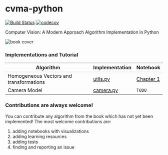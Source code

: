 # cvma-python
[![Build Status](https://travis-ci.com/tirthasheshpatel/cvma-python.svg?branch=master)](https://travis-ci.com/tirthasheshpatel/cvma-python)
[![codecov](https://codecov.io/gh/tirthasheshpatel/cvma-python/branch/master/graph/badge.svg)](https://codecov.io/gh/tirthasheshpatel/cvma-python)

Computer Vision: A Modern Approach Algorithm Implementation in Python

![book cover](https://images-na.ssl-images-amazon.com/images/I/51jqOYXxLWL._SX398_BO1,204,203,200_.jpg)

### Implementations and Tutorial

| Algorithm | Implementation | Notebook |
| --------- | -------------- | -------- |
| Homogeneous Vectors and transformations | [utils.py](cvma/utils.py) | [Chapter 1](notebooks/chapter_one.ipynb) |
| Camera Model | [camera.py](cvma/chapter_one/camera.py) | ``TODO`` |

### Contributions are always welcome!

You can contribute any algorithm from the book which has not yet been implemented! The most welcome contributions are:
1. adding notebooks with visualizations
2. adding learning resources
3. adding tests
4. finding and reporting an issue
